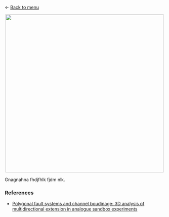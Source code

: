 ← [Back to menu](./main.md)

<p align="center">
    <img src="images/ConjugateCompactionalFaults.jpg" width="500">
</p>

Gnagnahna fhdjfhlk fjdm nlk.

### References
- [Polygonal fault systems and channel boudinage: 3D analysis of multidirectional extension in analogue sandbox experiments](https://www.researchgate.net/publication/229182350_Polygonal_fault_systems_and_channel_boudinage_3D_analysis_of_multidirectional_extension_in_analogue_sandbox_experiments)